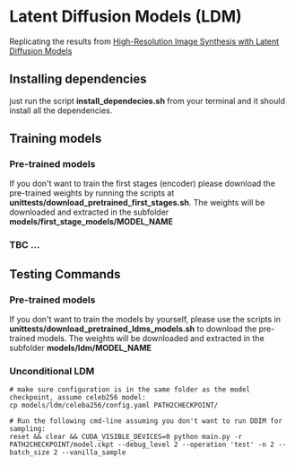 # Latent Diffusion Models (LDM)

Replicating the results from [High-Resolution Image Synthesis with Latent Diffusion Models](https://arxiv.org/pdf/2112.10752)

## Installing dependencies

just run the script **install_dependecies.sh** from your terminal and it should install all the dependencies.

## Training models

### Pre-trained models

If you don't want to train the first stages (encoder) please download the pre-trained weights by running the scripts at **unittests/download_pretrained_first_stages.sh**. The weights will be downloaded and extracted in the subfolder **models/first_stage_models/MODEL_NAME**

### TBC ...

## Testing Commands

### Pre-trained models

If you don't want to train the models by yourself, please use the scripts in **unittests/download_pretrained_ldms_models.sh** to download the pre-trained models. The weights will be downloaded and extracted in the subfolder **models/ldm/MODEL_NAME**

### Unconditional LDM

```shell
# make sure configuration is in the same folder as the model checkpoint, assume celeb256 model:
cp models/ldm/celeba256/config.yaml PATH2CHECKPOINT/

# Run the following cmd-line assuming you don't want to run DDIM for sampling:
reset && clear && CUDA_VISIBLE_DEVICES=0 python main.py -r PATH2CHECKPOINT/model.ckpt --debug_level 2 --operation 'test' -n 2 --batch_size 2 --vanilla_sample
```
